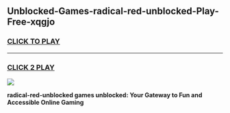 
## Unblocked-Games-radical-red-unblocked-Play-Free-xqgjo
<h3>
<a href="https://premium76.site?title=radical-red-unblocked&ref=23A">CLICK TO PLAY</a></h3>
<hr>

<h3>
<a href="https://premium76.site?title=radical-red-unblocked&ref=23A">CLICK 2 PLAY</a>
  
</h3>

<a href="https://premium76.site?title=radical-red-unblocked&ref=23A"><img src="https://clearcache.store/games.png"></a>


**radical-red-unblocked games unblocked: Your Gateway to Fun and Accessible Online Gaming**
